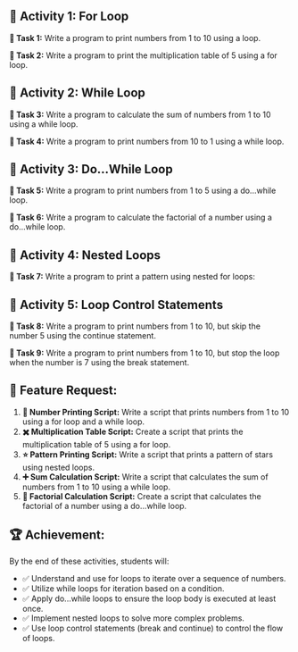 ## 🎯 Activity 1: For Loop

**📌 Task 1:** Write a program to print numbers from 1 to 10 using a loop.

**📌 Task 2:** Write a program to print the multiplication table of 5 using a for loop.

## 🎯 Activity 2: While Loop

**📌 Task 3:** Write a program to calculate the sum of numbers from 1 to 10 using a while loop.

**📌 Task 4:** Write a program to print numbers from 10 to 1 using a while loop.

## 🎯 Activity 3: Do...While Loop

**📌 Task 5:** Write a program to print numbers from 1 to 5 using a do...while loop.

**📌 Task 6:** Write a program to calculate the factorial of a number using a do...while loop.

## 🎯 Activity 4: Nested Loops

**📌 Task 7:** Write a program to print a pattern using nested for loops:

## 🎯 Activity 5: Loop Control Statements

**📌 Task 8:** Write a program to print numbers from 1 to 10, but skip the number 5 using the continue statement.

**📌 Task 9:** Write a program to print numbers from 1 to 10, but stop the loop when the number is 7 using the break statement.

## 🚀 Feature Request:

1. **🔢 Number Printing Script:** Write a script that prints numbers from 1 to 10 using a for loop and a while loop.
2. **✖️ Multiplication Table Script:** Create a script that prints the multiplication table of 5 using a for loop.
3. **⭐ Pattern Printing Script:** Write a script that prints a pattern of stars using nested loops.
4. **➕ Sum Calculation Script:** Write a script that calculates the sum of numbers from 1 to 10 using a while loop.
5. **🧮 Factorial Calculation Script:** Create a script that calculates the factorial of a number using a do...while loop.

## 🏆 Achievement:

By the end of these activities, students will:
- ✅ Understand and use for loops to iterate over a sequence of numbers.
- ✅ Utilize while loops for iteration based on a condition.
- ✅ Apply do...while loops to ensure the loop body is executed at least once.
- ✅ Implement nested loops to solve more complex problems.
- ✅ Use loop control statements (break and continue) to control the flow of loops.
